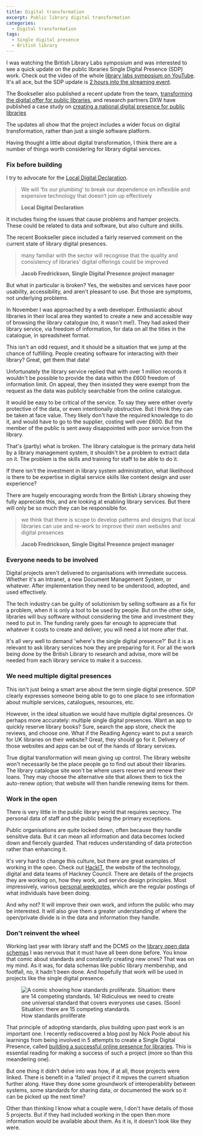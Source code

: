 ```yaml
---
title: Digital transformation
excerpt: Public library digital transformation
categories:
  - Digital transformation
tags:
  - Single digital presence
  - British library
---
```


I was watching the British Library Labs symposium and was interested to see a quick update on the public libraries Single Digital Presence (SDP) work. Check out the video of the whole [library labs symposium on YouTube](https://www.youtube.com/watch?v=ZCdakFvVYEc). It's all ace, but the SDP update is [2 hours into the streaming event](https://youtu.be/ZCdakFvVYEc?t=7216). 

The Bookseller also published a recent update from the team, [transforming the digital offer for public libraries](https://www.thebookseller.com/blogs/transforming-digital-offer-public-libraries-1220211), and research partners DXW have published a case study on [creating a national digital presence for public libraries](https://www.dxw.com/case-studies/creating-a-national-digital-presence-for-public-libraries/)

The updates all show that the project includes a wider focus on digital transformation, rather than just a single software platform.

Having thought a little about digital transformation, I think there are a number of things worth considering for library digital services.

### Fix before building

I try to advocate for the [Local Digital Declaration](https://localdigital.gov.uk/declaration/).

> We will ‘fix our plumbing’ to break our dependence on inflexible and expensive technology that doesn’t join up effectively
>
> **Local Digital Declaration**

It includes fixing the issues that cause problems and hamper projects. These could be related to data and software, but also culture and skills.

The recent Bookseller piece included a fairly reserved comment on the current state of library digital presences.

> many familiar with the sector will recognise that the quality and consistency of libraries’ digital offerings could be improved
>
> **Jacob Fredrickson, Single Digital Presence project manager**

But what in particular is broken? Yes, the websites and services have poor usability, accessibility, and aren't pleasant to use. But those are symptoms, not underlying problems.

In November I was approached by a web developer. Enthusiastic about libraries in their local area they wanted to create a new and accessible way of browsing the library catalogue (no, it wasn't me!). They had asked their library service, via freedom of information, for data on all the titles in the catalogue, in spreadsheet format.

This isn't an odd request, and it should be a situation that we jump at the chance of fulfilling. People creating software for interacting with their library? Great, get them that data!

Unfortunately the library service replied that with over 1 million records it wouldn't be possible to provide the data within the £600 freedom of information limit. On appeal, they then insisted they were exempt from the request as the data was publicly searchable from the online catalogue.

It would be easy to be critical of the service. To say they were either overly protective of the data, or even intentionally obstructive. But I think they can be taken at face value. They likely don't have the required knowledge to do it, and would have to go to the supplier, costing well over £600. But the member of the public is sent away disappointed with poor service from the library.

That's (partly) what is broken. The library catalogue is the primary data held by a library management system, it shouldn't be a problem to extract data on it. The problem is the skills and training for staff to be able to do it.

If there isn't the investment in library system administration, what likelihood is there to be expertise in digital service skills like content design and user experience?

There are hugely encouraging words from the British Library showing they fully appreciate this, and are looking at enabling library services. But there will only be so much they can be responsible for.

> we think that there is scope to develop patterns and designs that local libraries can use and re-work to improve their own websites and digital presences
>
> **Jacob Fredrickson, Single Digital Presence project manager**

### Everyone needs to be involved

Digital projects aren't delivered to organisations with immediate success. Whether it's an Intranet, a new Document Management System, or whatever. After implementation they need to be understood, adopted, and used effectively.

The tech industry can be guilty of solutionism by selling software as a fix for a problem, when it is only a tool to be used by people. But on the other side, libraries will buy software without considering the time and investment they need to put in. The funding rarely goes far enough to appreciate that whatever it costs to create and deliver, you will need a lot more after that.

It's all very well to demand 'where's the single digital presence?' But it is as relevant to ask library services how they are preparing for it. For all the work being done by the British Library to research and advise, more will be needed from each library service to make it a success.

### We need multiple digital presences

This isn't just being a smart arse about the term single digital presence. SDP clearly expresses someone being able to go to one place to see information about multiple services, catalogues, resources, etc.

However, in the ideal situation we would have multiple digital presences. Or perhaps more accurately: multiple single digital presences. Want an app to quickly reserve library books? Sure, search the app store, check the reviews, and choose one. What if the Reading Agency want to put a search for UK libraries on their website? Great, they should go for it. Delivery of those websites and apps can be out of the hands of library services.

True digital transformation will mean giving up control. The library website won't necessarily be the place people go to find out about their libraries. The library catalogue site won't be where users reserve and renew their loans. They may choose the alternative site that allows them to tick the auto-renew option; that website will then handle renewing items for them.

### Work in the open

There is very little in the public library world that requires secrecy. The personal data of staff and the public being the primary exceptions.

Public organisations are quite locked down, often because they handle sensitive data. But it can mean all information and data becomes locked down and fiercely guarded. That reduces understanding of data protection rather than enhancing it.

It's very hard to change this culture, but there are great examples of working in the open. Check out [HackIT](https://hackit.org.uk/), the website of the technology, digital and data teams of Hackney Council. There are details of the projects they are working on, how they work, and service design principles. Most impressively, various [personal weeknotes](https://hackit.org.uk/how-we-work/weeknotes), which are the regular postings of what individuals have been doing.

And why not? It will improve their own work, and inform the public who may be interested. It will also give them a greater understanding of where the open/private divide is in the data and information they handle.

### Don't reinvent the wheel

Working last year with library staff and the DCMS on the [library open data schemas](https://schema.librarydata.uk/) I was nervous that it must have all been done before. You know that comic about standards and constantly creating new ones? That was on my mind. As it was, for data schemas like public library membership, and footfall, no, it hadn't been done. And hopefully that work will be used in projects like the single digital presence.

<figure>
  <img src="https://imgs.xkcd.com/comics/standards.png" alt="A comic showing how standards proliferate. Situation: there are 14 competing standards. 14! Ridiculous we need to create one universal standard that covers everyones use cases. (Soon) Situation: there are 15 competing standards."/>
  <figcaption>How standards proliferate</figcaption>
</figure>

That principle of adopting standards, plus building upon past work is an important one. I recently rediscovered a blog post by Nick Poole about his learnings from being involved in 5 attempts to create a Single Digital Presence, called [building a successful online presence for libraries](https://nickpoole.org.uk/online-libraries/). This is essential reading for making a success of such a project (more so than this meandering one). 

But one thing it didn't delve into was how, if at all, those projects were linked. There is benefit in a 'failed' project if it mpves the current situation further along. Have they done some groundwork of interoperability between systems, some standards for sharing data, or documented the work so it can be picked up the next time?

Other than thinking I know what a couple were, I don't have details of those 5 projects. But if they had included working in the open then more information would be available about them. As it is, it doesn't look like they were.
